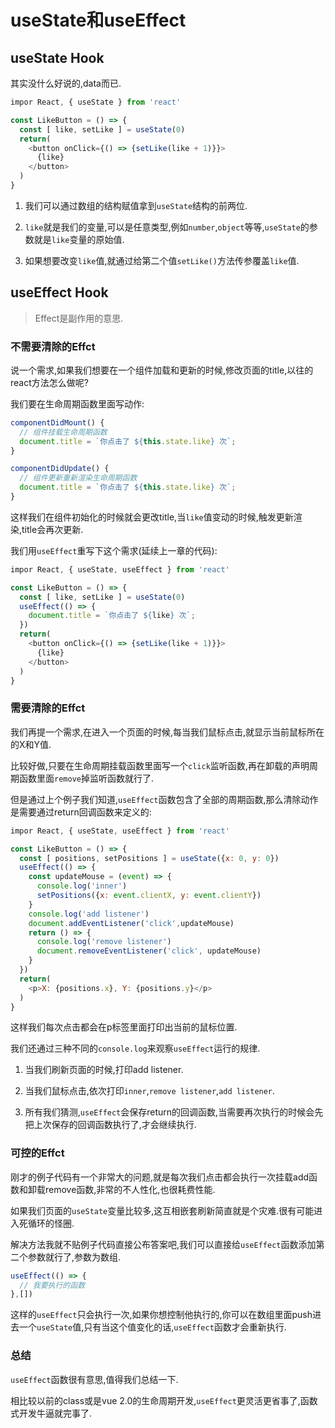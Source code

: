# useState和useEffect

## useState Hook
其实没什么好说的,data而已.
```js
impor React, { useState } from 'react'

const LikeButton = () => {
  const [ like, setLike ] = useState(0)
  return(
    <button onClick={() => {setLike(like + 1)}}>
      {like}
    </button>
  )
}
```
1. 我们可以通过数组的结构赋值拿到`useState`结构的前两位.

2. `like`就是我们的变量,可以是任意类型,例如`number`,`object`等等,`useState`的参数就是`like`变量的原始值.

3. 如果想要改变`like`值,就通过给第二个值`setLike()`方法传参覆盖`like`值.

## useEffect Hook
>Effect是副作用的意思.

### 不需要清除的Effct
说一个需求,如果我们想要在一个组件加载和更新的时候,修改页面的title,以往的react方法怎么做呢?

我们要在生命周期函数里面写动作:
```js
componentDidMount() {
  // 组件挂载生命周期函数
  document.title = `你点击了 ${this.state.like} 次`;
}

componentDidUpdate() {
  // 组件更新重新渲染生命周期函数
  document.title = `你点击了 ${this.state.like} 次`;
}
```
这样我们在组件初始化的时候就会更改title,当`like`值变动的时候,触发更新渲染,title会再次更新.

我们用`useEffect`重写下这个需求(延续上一章的代码):
```js
impor React, { useState, useEffect } from 'react'

const LikeButton = () => {
  const [ like, setLike ] = useState(0)
  useEffect(() => {
    document.title = `你点击了 ${like} 次`;
  })
  return(
    <button onClick={() => {setLike(like + 1)}}>
      {like}
    </button>
  )
}
```

### 需要清除的Effct
我们再提一个需求,在进入一个页面的时候,每当我们鼠标点击,就显示当前鼠标所在的X和Y值.

比较好做,只要在生命周期挂载函数里面写一个`click`监听函数,再在卸载的声明周期函数里面`remove`掉监听函数就行了.

但是通过上个例子我们知道,`useEffect`函数包含了全部的周期函数,那么清除动作是需要通过return回调函数来定义的:
```js
impor React, { useState, useEffect } from 'react'

const LikeButton = () => {
  const [ positions, setPositions ] = useState({x: 0, y: 0})
  useEffect(() => {
    const updateMouse = (event) => {
      console.log('inner')
      setPositions({x: event.clientX, y: event.clientY})
    }
    console.log('add listener')
    document.addEventListener('click',updateMouse)
    return () => {
      console.log('remove listener')
      document.removeEventListener('click', updateMouse)
    }
  })
  return(
    <p>X: {positions.x}, Y: {positions.y}</p>
  )
}
```
这样我们每次点击都会在p标签里面打印出当前的鼠标位置.

我们还通过三种不同的`console.log`来观察`useEffect`运行的规律.

1. 当我们刷新页面的时候,打印add listener.

2. 当我们鼠标点击,依次打印`inner`,`remove listener`,`add listener`.

3. 所有我们猜测,`useEffect`会保存return的回调函数,当需要再次执行的时候会先把上次保存的回调函数执行了,才会继续执行.

### 可控的Effct
刚才的例子代码有一个非常大的问题,就是每次我们点击都会执行一次挂载add函数和卸载remove函数,非常的不人性化,也很耗费性能.

如果我们页面的`useState`变量比较多,这互相嵌套刷新简直就是个灾难.很有可能进入死循环的怪圈.

解决方法我就不贴例子代码直接公布答案吧,我们可以直接给`useEffect`函数添加第二个参数就行了,参数为数组.
```js
useEffect(() => {
  // 我要执行的函数
},[])
```
这样的`useEffect`只会执行一次,如果你想控制他执行的,你可以在数组里面push进去一个`useState`值,只有当这个值变化的话,`useEffect`函数才会重新执行.

### 总结
`useEffect`函数很有意思,值得我们总结一下.

相比较以前的class或是vue 2.0的生命周期开发,`useEffect`更灵活更省事了,函数式开发牛逼就完事了.